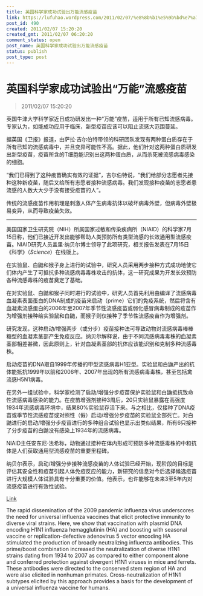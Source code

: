```yaml
---
title: 英国科学家成功试验出万能流感疫苗
link: https://lufuhao.wordpress.com/2011/02/07/%e8%8b%b1%e5%9b%bd%e7%a7%91%e5%ad%a6%e5%ae%b6%e6%88%90%e5%8a%9f%e8%af%95%e9%aa%8c%e5%87%ba%e2%80%9c%e4%b8%87%e8%83%bd%e2%80%9d%e6%b5%81%e6%84%9f%e7%96%ab%e8%8b%97/
post_id: 490
created: 2011/02/07 15:20:20
created_gmt: 2011/02/07 06:20:20
comment_status: open
post_name: 英国科学家成功试验出万能流感疫苗
status: publish
post_type: post
---
```


# 英国科学家成功试验出“万能”流感疫苗 

> 2011/02/07 15:20:20

 

英国牛津大学科学家近日成功研发出一种“万能”疫苗，适用于所有已知流感病毒。专家认为，如能成功应用于临床，新型疫苗应该可以阻止流感大范围蔓延。

据英国《卫报》报道，由萨拉·吉尔伯特带领的科研团队发现有两种蛋白质存在于所有已知的流感病毒中，并且变异可能性不高。据此，他们针对这两种蛋白质研发出新型疫苗，疫苗所含的T细胞能识别出这两种蛋白质，从而杀死被流感病毒感染的细胞。

“我们已得到了这种疫苗确实有效的证据”，吉尔伯特说，“我们给部分志愿者先接种这种新疫苗，随后又给所有志愿者接种流感病毒。我们发现接种疫苗的志愿者患流感的人数大大少于没有接受疫苗的人”。

传统的流感疫苗作用机理是刺激人体产生病毒抗体以破坏病毒外壁，但病毒外壁极易变异，从而导致疫苗失效。

***

美国国家卫生研究院（NIH）所属国家过敏和传染疾病所（NIAID）的科学家7月15日称，他们已接近开发出能够帮助人类预防所有类型流感的长效通用型流感疫苗。NIAID研究人员盖里·纳贝尔博士领导了此项研究，相关报告发表在7月15日《科学》（_Science_）在线版上。

在实验鼠、白鼬和猴子身上进行的试验中，研究人员采用两步接种方式成功地使它们体内产生了可抵抗多种流感病毒毒株攻击的抗体，这一研究成果为开发长效预防各种流感毒株的疫苗奠定了基础。

在对实验鼠、白鼬和猴子同时进行的试验中，研究人员首先利用由编译了流感病毒血凝素表面蛋白的DNA制成的疫苗来启动（prime）它们的免疫系统，然后将含有血凝素流感蛋白的2006年至2007年季节性流感疫苗或弱化感冒病毒制成的疫苗作为增强剂接种给实验鼠和白鼬，而猴子则仅接种了季节性流感疫苗作为增强剂。

研究发现，这种启动/增强两步（或分步）疫苗接种法可导致动物对流感病毒棒棒糖型的血凝素茎部产生免疫反应。纳贝尔解释说，由于不同流感病毒毒株的血凝素茎部相差甚微，因此原则上，针对血凝素茎部的抗体应该能识别和克制多种流感毒株。

启动疫苗的DNA取自1999年传播的甲型流感病毒H1亚型。实验鼠和白鼬产出的抗体能抵抗1999年以前和2006年、2007年出现的所有流感病毒毒株，甚至包括禽流感H5N1病毒。

在另外一组试验中，科学家检测了启动/增强分步疫苗保护实验鼠和白鼬抵抗致命性流感病毒感染的能力。在疫苗增强剂接种3周后，20只实验鼠暴露在高强度1934年流感病毒环境中，结果80%实验鼠存活下来。与之相比，仅接种了DNA疫苗或季节性流感疫苗或对照性（假）启动/增强分步疫苗的实验鼠全部死亡。对白鼬进行的启动/增强分步疫苗进行的多种组合试验也显示出类似结果，所有6只接种了分步疫苗的白鼬没有感染上1934年的流感病毒。

NIAID主任安东尼·法希称，动物通过接种在体内形成可预防多种流感毒株的中和抗体是人们获取通用型流感疫苗的重要里程碑。

纳贝尔表示，启动/增强分步接种流感疫苗的人体试验已经开始，现阶段的目标是评估其安全性和疫苗引起人体免疫反应的能力，新研究的信息对今后选择候选疫苗进行大规模人体试验具有十分重要的价值。他表示，也许能够在未来3至5年内对流感疫苗进行有效性试验。

[Link](http://www.sciencemag.org/content/329/5995/1060.abstract)

The rapid dissemination of the 2009 pandemic influenza virus underscores the need for universal influenza vaccines that elicit protective immunity to diverse viral strains. Here, we show that vaccination with plasmid DNA encoding H1N1 influenza hemagglutinin (HA) and boosting with seasonal vaccine or replication-defective adenovirus 5 vector encoding HA stimulated the production of broadly neutralizing influenza antibodies. This prime/boost combination increased the neutralization of diverse H1N1 strains dating from 1934 to 2007 as compared to either component alone and conferred protection against divergent H1N1 viruses in mice and ferrets. These antibodies were directed to the conserved stem region of HA and were also elicited in nonhuman primates. Cross-neutralization of H1N1 subtypes elicited by this approach provides a basis for the development of a universal influenza vaccine for humans.
